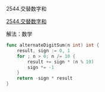 2544.交替数字和

[2544.交替数字和](https://leetcode.cn/problems/alternating-digit-sum/)



解法：数学



```go
func alternateDigitSum(n int) int {
	result, sign := 0, 1
	for ; n > 0; n /= 10 {
		result += sign * (n % 10)
		sign *= -1
	}
	return -sign * result
}
```
